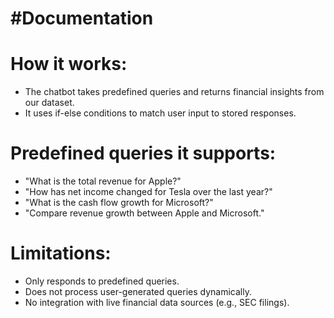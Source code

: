 # #Documentation
# 
#  How it works:
 - The chatbot takes predefined queries and returns financial insights from our dataset.
 - It uses if-else conditions to match user input to stored responses.
 
# Predefined queries it supports:
 - "What is the total revenue for Apple?"
 - "How has net income changed for Tesla over the last year?"
 - "What is the cash flow growth for Microsoft?"
 - "Compare revenue growth between Apple and Microsoft."
 
#  Limitations:
 - Only responds to predefined queries.
 - Does not process user-generated queries dynamically.
 - No integration with live financial data sources (e.g., SEC filings).

